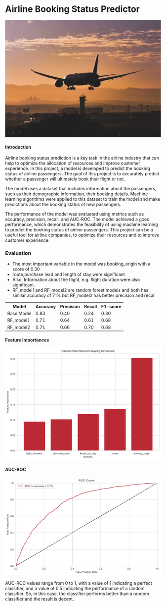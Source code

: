 # Airline Booking Status Predictor
 
<img src="images/cover_pic.jpg">

#### Introduction

Airline booking status prediction is a key task in the airline industry that can help to optimize the allocation of resources and improve customer experience. In this project, a model is developed to predict the booking status of airline passengers. The goal of this project is to accurately predict whether a passenger will ultimately book their flight or not.

The model uses a dataset that includes information about the passengers, such as their demographic information, their booking details. Machine learning algorithms were applied to this dataset to train the model and make predictions about the booking status of new passengers.

The performance of the model was evaluated using metrics such as accuracy, precision, recall, and AUC-ROC. The model achieved a good performance, which demonstrates the feasibility of using machine learning to predict the booking status of airline passengers. This project can be a useful tool for airline companies, to optimize their resources and to improve customer experience.


### Evaluation

<ul>
    <li> 
        The most important variable in the model was booking_origin with a score of 0.30
    </li> 
    <li>route,purchase lead and length of stay were significant
    </li>
    <li>  
        Also, Information about the flight, e.g. flight
        duration were also significant.
    </li> 
    <li> 
        RF_model1 and RF_model2 are random forest models and both has similar accuracy of 71% but RF_model2 has better precision and recall
    </li> 
</ul>

<table>

<tr>
    <th>Model</th>
    <th>Accuracy</th>
    <th>Precision</th>
    <th>Recall</th>
    <th>F1-score</th>
</tr>

<tr>
    <td>Base Model</td>
    <td>0.83</td>
    <td>0.40</td>
    <td>0.24</td>
    <td>0.30</td>
</tr>

<tr>
    <td>RF_model1</td>
    <td>0.71</td>
    <td>0.64</td>
    <td>0.61</td>
    <td>0.68</td>
</tr>
<tr>
    <td>RF_model2</td>
    <td>0.71</td>
    <td>0.66</td>
    <td>0.70</td>
    <td>0.68</td>
</tr>
</table>



#### Feature Importances

<img src="images/importances.png">

#### AUC-ROC

<img src="images/ROC.png">

AUC-ROC values range from 0 to 1, with a value of 1 indicating a perfect classifier, and a value of 0.5 indicating the performance of a random classifier. So, in this case, the classifier performs better than a random classifier and the result is decent.

